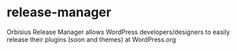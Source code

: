 # release-manager
Orbisius Release Manager allows WordPress developers/designers to easily release their plugins (soon and themes) at WordPress.org
